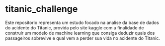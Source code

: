 # titanic_challenge
Este repositorio representa um estudo focado na analise da base de dados do acidente do Titanic, provida pelo site kaggle com a finalidade de construir um modelo de machine learning que consiga deduzir quais dos passageiros sobrevive e qual vem a perder sua vida no acidente do Titanic.
